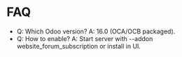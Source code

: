 # FAQ

- Q: Which Odoo version? A: 16.0 (OCA/OCB packaged).
- Q: How to enable? A: Start server with --addon website_forum_subscription or install in UI.
